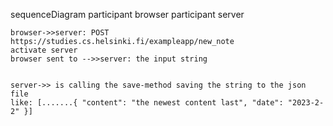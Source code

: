 sequenceDiagram
    participant browser
    participant server
    
    
    
    browser->>server: POST https://studies.cs.helsinki.fi/exampleapp/new_note
    activate server
    browser sent to -->>server: the input string


    server->> is calling the save-method saving the string to the json file
    like: [.......{ "content": "the newest content last", "date": "2023-2-2" }]
    
    